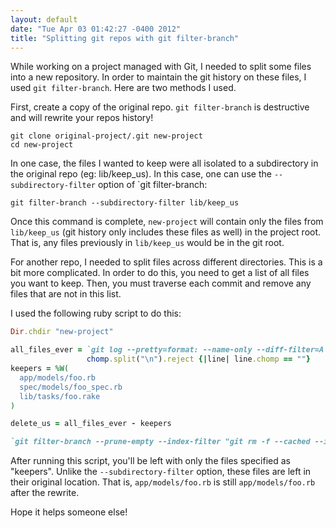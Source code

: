```yaml
---
layout: default
date: "Tue Apr 03 01:42:27 -0400 2012"
title: "Splitting git repos with git filter-branch"
---
```


While working on a project managed with Git, I needed to split some files into
a new repository.  In order to maintain the git history on these files, I used
`git filter-branch`.  Here are two methods I used.

First, create a copy of the original repo. `git filter-branch` is destructive
and will rewrite your repos history!

    git clone original-project/.git new-project
    cd new-project


In one case, the files I wanted to keep were all isolated to a subdirectory in
the original repo (eg: lib/keep_us). In this case, one can use the 
`--subdirectory-filter` option of `git filter-branch:

    git filter-branch --subdirectory-filter lib/keep_us


Once this command is complete, `new-project` will contain only the files from
`lib/keep_us` (git history only includes these files as well) in the project
root. That is, any files previously in `lib/keep_us` would be in the git root.

For another repo, I needed to split files across different directories. This
is a bit more complicated. In order to do this, you need to get a list of
all files you want to keep. Then, you must traverse each commit and remove any
files that are not in this list.

I used the following ruby script to do this:

```ruby
Dir.chdir "new-project"

all_files_ever = `git log --pretty=format: --name-only --diff-filter=A | sort -`.
                 chomp.split("\n").reject {|line| line.chomp == ""}
keepers = %W(
  app/models/foo.rb
  spec/models/foo_spec.rb
  lib/tasks/foo.rake
)

delete_us = all_files_ever - keepers

`git filter-branch --prune-empty --index-filter "git rm -f --cached --ignore-unmatch #{delete_us.join(' ')}" HEAD`
```

After running this script, you'll be left with only the files specified as
"keepers". Unlike the `--subdirectory-filter` option, these files are left in
their original location. That is, `app/models/foo.rb` is still
`app/models/foo.rb` after the rewrite.

Hope it helps someone else!
